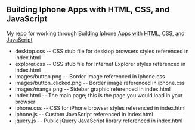 ## Building Iphone Apps with HTML, CSS, and JavaScript
My repo for working through [Building Iphone Apps with HTML, CSS, and JavaScript][book]

* desktop.css                 -- CSS stub file for desktop browsers styles referenced in index.html
* explorer.css                -- CSS stub file for Internet Explorer styles referenced in index.html
* images/button.png           -- Border image referenced in iphone.css
* images/button_clicked.png   -- Border image referenced in iphone.css
* images/manga.png            -- Sidebar graphic referenced in index.html
* index.html                  -- The main page; this is the page you would load in your browser
* iphone.css                  -- CSS for iPhone browser styles referenced in index.html
* iphone.js                   -- Custom JavaScript referenced in index.html
* jquery.js                   -- Public jQuery JavaScript library referenced in index.html

[book]: http://www.amazon.com/Building-iPhone-Apps-HTML-JavaScript/dp/0596805780
